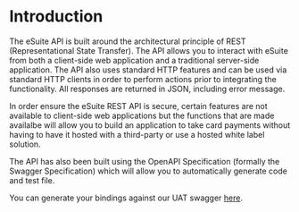 # Introduction

The eSuite API is built around the architectural principle of REST (Representational State Transfer). 
The API allows you to interact with eSuite from both a client-side web application and a traditional server-side application. The API also uses standard HTTP features and can be used via standard HTTP clients in order to perform actions prior to integrating the functionality. All responses are returned in JSON, including error message. 

In order ensure the eSuite REST API is secure, certain features are not available to client-side web applications but the functions that are made availalbe will allow you to build an application to take card payments without having to have it hosted with a third-party or use a hosted white label solution.

The API has also been built using the OpenAPI Specification (formally the Swagger Specification) which will allow you to automatically generate code and test file.

You can generate your bindings against our UAT swagger [here](https://uat.mppglobal.com:443/swagger/docs/9).
